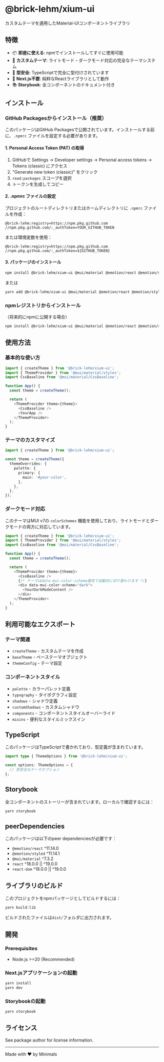 # @brick-lehm/xium-ui

カスタムテーマを適用したMaterial-UIコンポーネントライブラリ

## 特徴

- 📦 **即座に使える**: npmでインストールしてすぐに使用可能
- 🎨 **カスタムテーマ**: ライトモード・ダークモード対応の完全なテーマシステム
- 🔧 **型安全**: TypeScriptで完全に型付けされています
- 🚀 **Next.js不要**: 純粋なReactライブラリとして動作
- 📚 **Storybook**: 全コンポーネントのドキュメント付き

## インストール

### GitHub Packagesからインストール（推奨）

このパッケージはGitHub Packagesで公開されています。インストールする前に、`.npmrc` ファイルを設定する必要があります。

#### 1. Personal Access Token (PAT) の取得

1. GitHubで Settings → Developer settings → Personal access tokens → Tokens (classic) にアクセス
2. "Generate new token (classic)" をクリック
3. `read:packages` スコープを選択
4. トークンを生成してコピー

#### 2. .npmrc ファイルの設定

プロジェクトのルートディレクトリまたはホームディレクトリに `.npmrc` ファイルを作成：

```
@brick-lehm:registry=https://npm.pkg.github.com
//npm.pkg.github.com/:_authToken=YOUR_GITHUB_TOKEN
```

または環境変数を使用：

```
@brick-lehm:registry=https://npm.pkg.github.com
//npm.pkg.github.com/:_authToken=${GITHUB_TOKEN}
```

#### 3. パッケージのインストール

```bash
npm install @brick-lehm/xium-ui @mui/material @emotion/react @emotion/styled
```

または

```bash
yarn add @brick-lehm/xium-ui @mui/material @emotion/react @emotion/styled
```

### npmレジストリからインストール

（将来的にnpmに公開する場合）

```bash
npm install @brick-lehm/xium-ui @mui/material @emotion/react @emotion/styled
```

## 使用方法

### 基本的な使い方

```typescript
import { createTheme } from '@brick-lehm/xium-ui';
import { ThemeProvider } from '@mui/material/styles';
import CssBaseline from '@mui/material/CssBaseline';

function App() {
  const theme = createTheme();

  return (
    <ThemeProvider theme={theme}>
      <CssBaseline />
      <YourApp />
    </ThemeProvider>
  );
}
```

### テーマのカスタマイズ

```typescript
import { createTheme } from '@brick-lehm/xium-ui';

const theme = createTheme({
  themeOverrides: {
    palette: {
      primary: {
        main: '#your-color',
      },
    },
  },
});
```

### ダークモード対応

このテーマはMUI v7の `colorSchemes` 機能を使用しており、ライトモードとダークモードの両方に対応しています。

```typescript
import { createTheme } from '@brick-lehm/xium-ui';
import { ThemeProvider } from '@mui/material/styles';
import CssBaseline from '@mui/material/CssBaseline';

function App() {
  const theme = createTheme();

  return (
    <ThemeProvider theme={theme}>
      <CssBaseline />
      {/* テーマはdata-mui-color-scheme属性で自動的に切り替わります */}
      <div data-mui-color-scheme="dark">
        <YourDarkModeContent />
      </div>
    </ThemeProvider>
  );
}
```

## 利用可能なエクスポート

### テーマ関連

- `createTheme` - カスタムテーマを作成
- `baseTheme` - ベーステーマオブジェクト
- `themeConfig` - テーマ設定

### コンポーネントスタイル

- `palette` - カラーパレット定義
- `typography` - タイポグラフィ設定
- `shadows` - シャドウ定義
- `customShadows` - カスタムシャドウ
- `components` - コンポーネントスタイルオーバーライド
- `mixins` - 便利なスタイルミックスイン

## TypeScript

このパッケージはTypeScriptで書かれており、型定義が含まれています。

```typescript
import type { ThemeOptions } from '@brick-lehm/xium-ui';

const options: ThemeOptions = {
  // 型安全なテーマオプション
};
```

## Storybook

全コンポーネントのストーリーが含まれています。ローカルで確認するには：

```bash
yarn storybook
```

## peerDependencies

このパッケージは以下のpeer dependenciesが必要です：

- `@emotion/react` ^11.14.0
- `@emotion/styled` ^11.14.1
- `@mui/material` ^7.3.2
- `react` ^18.0.0 || ^19.0.0
- `react-dom` ^18.0.0 || ^19.0.0

## ライブラリのビルド

このプロジェクトをnpmパッケージとしてビルドするには：

```bash
yarn build:lib
```

ビルドされたファイルは`dist/`フォルダに出力されます。

## 開発

### Prerequisites

- Node.js >=20 (Recommended)

### Next.jsアプリケーションの起動

```sh
yarn install
yarn dev
```

### Storybookの起動

```sh
yarn storybook
```

## ライセンス

See package author for license information.

---

Made with ❤️ by Minimals
